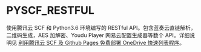 # PYSCF_RESTFUL

使用腾讯云 SCF 和 Python3.6 环境编写的 RESTful API。包含蓝奏云直链解析，二维码生成，AES 加解密、Youdu Player 网易云配置生成器等数个 API。详细说明见 [利用腾讯云 SCF 及 Github Pages 免费部署 OneDrive 快速列表程序](https://logi.ml/front-end/scf-fodi.html)。
